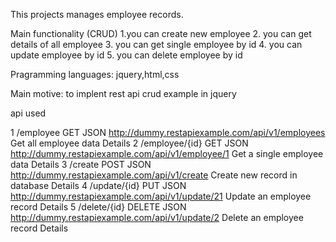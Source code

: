 This projects manages employee records.

Main functionality (CRUD)
1.you can create new employee
2. you can get details of all employee
3. you can get single employee by id
4. you can update employee by id
5. you can delete employee by id

Pragramming languages: jquery,html,css

Main motive: to implent rest api crud example in jquery

api used

1	/employee	GET	JSON	http://dummy.restapiexample.com/api/v1/employees	Get all employee data	Details
2	/employee/{id}	GET	JSON	http://dummy.restapiexample.com/api/v1/employee/1	Get a single employee data	Details
3	/create	POST	JSON	http://dummy.restapiexample.com/api/v1/create	Create new record in database	Details
4	/update/{id}	PUT	JSON	http://dummy.restapiexample.com/api/v1/update/21	Update an employee record	Details
5	/delete/{id}	DELETE	JSON	http://dummy.restapiexample.com/api/v1/update/2	Delete an employee record	Details
